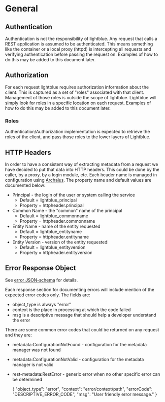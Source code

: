 # General

## Authentication
Authentication is not the responsibility of lightblue.  Any request that calls a REST application is assumed to be authenticated.  This means something like the container or a local proxy (httpd) is intercepting all requests and verifying authentication before passing the request on.  Examples of how to do this may be added to this document later.

## Authorization
For each request lightblue requires authorization information about the client.  This is captured as a set of "roles" associated with that client.  Management of those roles is outside the scope of lightblue.  Lightblue will simply look for roles in a specific location on each request.  Examples of how to do this may be added to this document later.

### Roles
Authentication/Authorization implementation is expected to retrieve the roles of the client, and pass those roles to the lower layers of Lightblue.

## HTTP Headers
In order to have a consistent way of extracting metadata from a request we have decided to put that data into HTTP headers.  This could be done by the caller, by a proxy, by a login module, etc.  Each header name is managed in configuration using [Archaius](https://github.com/Netflix/archaius).  The property name and default values are documented below:
* Principal - the login of the user or system calling the service
    * Default = lightblue_principal
    * Property = httpheader.principal
* Common Name - the "common" name of the principal
    * Default = lightblue_commonname
    * Property = httpheader.commonname
* Entity Name - name of the entity requested
    * Default = lightblue_entityname
    * Property = httpheader.entityname
* Entity Version - version of the entity requested
    * Default = lightblue_entityversion
    * Property = httpheader.entityversion

## Error Response Object
See [error JSON-schema](https://raw.github.com/lightblue-platform/lightblue/master/lightblue-core/query-api/src/main/resources/json-schema/error/error.json) for details.

Each response section for documenting errors will include mention of the expected error codes only.  The fields are:
* object_type is always "error"
* context is the place in processing at which the code failed
* msg is a descriptive message that should help a developer understand the error

There are some common error codes that could be returned on any request and they are:
* metadata:ConfigurationNotFound - configuration for the metadata manager was not found
* metadata:ConfigurationNotValid - configuration for the metadata manager is not valid
* rest-metadata:RestError - generic error when no other specific error can be determined

    {
        "object_type": "error",
        "context": "error/context/path",
        "errorCode": "DESCRIPTIVE_ERROR_CODE",
        "msg": "User friendly error message."
    }
